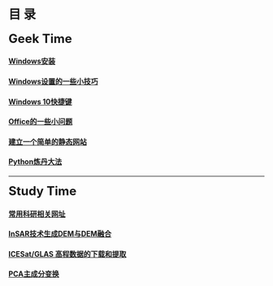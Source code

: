 ## <font size="5"><strong>目  录</strong></font>
<font size="5"><strong>Geek Time</strong></font>

#### [Windows安装](articles/geek/WindowsInstalling.md)
#### [Windows设置的一些小技巧](articles/geek/WinSettingSkills.md)
#### [Windows 10快捷键](articles/geek/Win10ShortcutKey.md)
#### [Office的一些小问题](articles/geek/ProblemOfOffice.md)  
#### [建立一个简单的静态网站](articles/geek/FoundWebsite.md)  
#### [Python炼丹大法](articles/geek/PythonCook.md)
  
-------
<font size="5"><strong>Study Time</strong></font>

#### [常用科研相关网址](articles/study/StudyingWebsites.md)
#### [InSAR技术生成DEM与DEM融合](articles/study/InSARandDEMFusion.md)
#### [ICESat/GLAS 高程数据的下载和提取](articles/study/GlasExtract.md)
#### [PCA主成分变换](articles/study/PCA.md)
